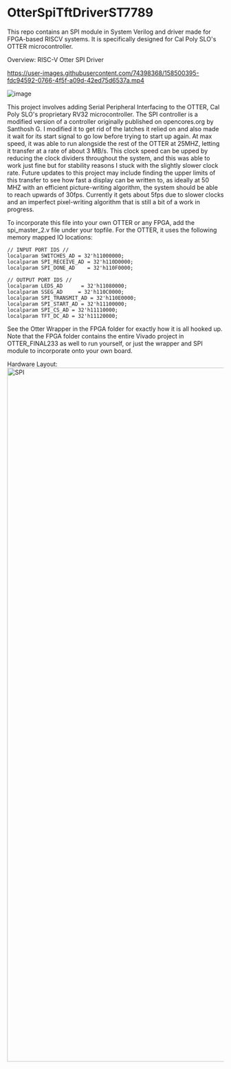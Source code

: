 # OtterSpiTftDriverST7789
This repo contains an SPI module in System Verilog and driver made for FPGA-based RISCV systems. It is specifically designed for Cal Poly SLO's OTTER microcontroller.

Overview: RISC-V Otter SPI Driver

https://user-images.githubusercontent.com/74398368/158500395-fdc94592-0766-4f5f-a09d-42ed75d6537a.mp4

![image](https://user-images.githubusercontent.com/74398368/159055266-62357980-2c35-4f75-b845-37a28566b6bf.png)

This project involves adding Serial Peripheral Interfacing to the OTTER, Cal Poly SLO's proprietary RV32 microcontroller. The SPI controller is a modified version of a controller originally published on opencores.org by Santhosh G. I modified it to get rid of the latches it relied on and also made it wait for its start signal to go low before trying to start up again. At max speed, it was able to run alongside the rest of the OTTER at 25MHZ, letting it transfer at a rate of about 3 MB/s. This clock speed can be upped by reducing the clock dividers throughout the system, and this was able to work just fine but for stability reasons I stuck with the slightly slower clock rate. Future updates to this project may include finding the upper limits of this transfer to see how fast a display can be written to, as ideally at 50 MHZ with an efficient picture-writing algorithm, the system should be able to reach upwards of 30fps. Currently it gets about 5fps due to slower clocks and an imperfect pixel-writing algorithm that is still a bit of a work in progress.


To incorporate this file into your own OTTER or any FPGA, add the spi_master_2.v file under your topfile. For the OTTER, it uses the following memory mapped IO locations:

    // INPUT PORT IDS //
    localparam SWITCHES_AD = 32'h11000000;
    localparam SPI_RECEIVE_AD = 32'h110D0000;
    localparam SPI_DONE_AD    = 32'h110F0000;
              
    // OUTPUT PORT IDS //
    localparam LEDS_AD      = 32'h11080000;
    localparam SSEG_AD     = 32'h110C0000;
    localparam SPI_TRANSMIT_AD = 32'h110E0000;
    localparam SPI_START_AD = 32'h11100000;
    localparam SPI_CS_AD = 32'h11110000;
    localparam TFT_DC_AD = 32'h11120000;

   
See the Otter Wrapper in the FPGA folder for exactly how it is all hooked up. Note that the FPGA folder contains the entire Vivado project in OTTER_FINAL233 as well to run yourself, or just the wrapper and SPI module to incorporate onto your own board.

Hardware Layout:
<img width="1614" alt="SPI" src="https://user-images.githubusercontent.com/74398368/159061662-4eeab9bb-89a2-4d8b-b515-a6bc565d3601.png">
